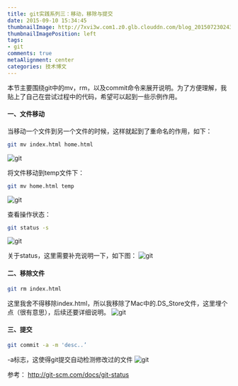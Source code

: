 ```yaml
---
title: git实践系列三：移动，移除与提交
date: 2015-09-10 15:34:45
thumbnailImage: http://7xvi3w.com1.z0.glb.clouddn.com/blog_20150723024349836.jpg
thumbnailImagePosition: left
tags: 
- git
comments: true
metaAlignment: center
categories: 技术博文
---
```

本节主要围绕git中的mv，rm，以及commit命令来展开说明。为了方便理解，我贴上了自己在尝试过程中的代码，希望可以起到一些示例作用。
<!-- more -->
#### 一、文件移动
当移动一个文件到另一个文件的时候，这样就起到了重命名的作用，如下：
```sh
git mv index.html home.html   
```
![git](http://7xvi3w.com1.z0.glb.clouddn.com/blog_E235B93C-E6B1-42F0-A363-89F0AF0F7E4A.png)

将文件移动到temp文件下：
```sh
git mv home.html temp 
```
![git](http://7xvi3w.com1.z0.glb.clouddn.com/blog_11637FD9-D87F-4228-8D65-5474302819FC.png)

查看操作状态：
```sh
git status -s   
```
![git](http://7xvi3w.com1.z0.glb.clouddn.com/blog_169DA700-6136-42C3-A18E-A6D79DB16A96.png)

关于status，这里需要补充说明一下，如下图：
![git](http://7xvi3w.com1.z0.glb.clouddn.com/blog_EEE66011-519C-4657-817E-4FF6D2042BA7.png)

#### 二、移除文件
```sh
git rm index.html
```
这里我舍不得移除index.html，所以我移除了Mac中的.DS_Store文件，这里埋个点（很有意思），后续还要详细说明。
![git](http://7xvi3w.com1.z0.glb.clouddn.com/blog_577EB4DA-5815-4588-A471-BBF4CF269BA8.png)

#### 三、提交
```sh
git commit -a -m 'desc..’
```
-a标志，这使得git提交自动检测修改过的文件
![git](http://7xvi3w.com1.z0.glb.clouddn.com/blog_B1790D25-01CA-4C03-8F42-FEB402140EE7.png)


参考：
http://git-scm.com/docs/git-status







